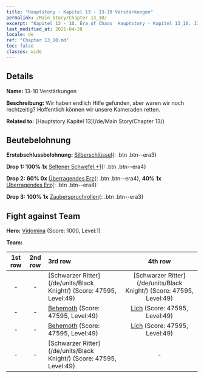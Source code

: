 ```yaml
---
title: "Hauptstory - Kapitel 13 - 13-10 Verstärkungen"
permalink: /Main Story/Chapter 13_10/
excerpt: "Kapitel 13 - 10. Era of Chaos  Hauptstory - Kapitel 13_10. 13-10 Verstärkungen"
last_modified_at: 2021-04-28
locale: de
ref: "Chapter 13_10.md"
toc: false
classes: wide
---
```


## Details

 **Name:** 13-10 Verstärkungen

 **Beschreibung:** Wir haben endlich Hilfe gefunden, aber waren wir noch rechtzeitig? Hoffentlich können wir unsere Kameraden retten.

 **Related to:** [Hauptstory Kapitel 13](/de/Main Story/Chapter 13/)

## Beutebelohnung

 **Erstabschlussbelohnung:** [Silberschlüssel](/ItemsDE/con_693/){: .btn .btn--era3}

 **Drop 1:** **100% 1x** [Seltener Schwefel +1](/ItemsDE/mat_43/){: .btn .btn--era4}

 **Drop 2:** **60% 0x** [Überragendes Erz](/ItemsDE/mat_33/){: .btn .btn--era4}, **40% 1x** [Überragendes Erz](/ItemsDE/mat_33/){: .btn .btn--era4}

 **Drop 3:** **100% 1x** [Zauberspruchrollen](/ItemsDE/con_694/){: .btn .btn--era3}


## Fight against Team
 **Hero:** [Vidomina](/de/heroes/Vidomina/) (Score: 1000, Level:1)

 **Team:**


  | 1st row | 2nd row | 3rd row | 4th row |
  |:----:|:----:|:----|:----:|
  | - | - | [Schwarzer Ritter](/de/units/Black Knight/) (Score: 47595, Level:49)  | [Schwarzer Ritter](/de/units/Black Knight/) (Score: 47595, Level:49)  |
  | - | - | [Behemoth](/de/units/Behemoth/) (Score: 47595, Level:49)  | [Lich](/de/units/Lich/) (Score: 47595, Level:49)  |
  | - | - | [Behemoth](/de/units/Behemoth/) (Score: 47595, Level:49)  | [Lich](/de/units/Lich/) (Score: 47595, Level:49)  |
  | - | - | [Schwarzer Ritter](/de/units/Black Knight/) (Score: 47595, Level:49)  | - |


